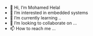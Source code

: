 - 👋 Hi, I’m Mohamed Helal
- 👀 I’m interested in embedded systems
- 🌱 I’m currently learning ..
- 💞️ I’m looking to collaborate on ...
- 📫 How to reach me ...

<!---
mhelal90/mhelal90 is a ✨ special ✨ repository because its `README.md` (this file) appears on your GitHub profile.
You can click the Preview link to take a look at your changes.
--->
